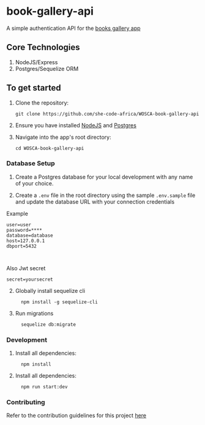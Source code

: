 # book-gallery-api
A simple authentication API for the [books gallery app](https://github.com/she-code-africa/WOSCA-book-gallery)

## Core Technologies
1. NodeJS/Express
2. Postgres/Sequelize ORM


## To get started
1. Clone the repository: 
    ```
    git clone https://github.com/she-code-africa/WOSCA-book-gallery-api
    ```

2. Ensure you have installed [NodeJS](https://nodejs.org/en/) and [Postgres](https://www.postgresql.org/download/)

3. Navigate into the app's root directory: 
    ```
    cd WOSCA-book-gallery-api
    ```

### Database Setup
1. Create a Postgres database for your local development with any name of your choice.

2. Create a `.env` file in the root directory using the sample `.env.sample` file and update the database URL with your connection credentials

Example
```
user=user
password=****
database=database
host=127.0.0.1
dbport=5432



```
Also Jwt secret
```
secret=yoursecret
```
2. Globally install sequelize cli
    ```
      npm install -g sequelize-cli
    ```
3. Run migrations
    ```
      sequelize db:migrate
    ```

### Development
1. Install all dependencies: 
    ```
      npm install
    ```

2. Install all dependencies: 
    ```
      npm run start:dev
    ```

### Contributing
Refer to the contribution guidelines for this project [here](CONTRIBUTION.md)